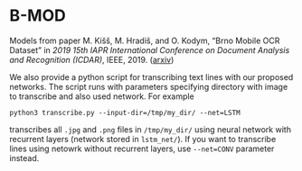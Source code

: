 # B-MOD
Models from paper M. Kišš, M. Hradiš, and O. Kodym, “Brno Mobile OCR Dataset” in *2019 15th IAPR International Conference on Document Analysis and Recognition (ICDAR)*, IEEE, 2019.
([arxiv](https://arxiv.org/abs/1907.01307))

We also provide a python script for transcribing text lines with our proposed networks. 
The script runs with parameters specifying directory with image to transcribe and also used network. 
For example

```python3 transcribe.py --input-dir=/tmp/my_dir/ --net=LSTM```

transcribes all `.jpg` and `.png` files in `/tmp/my_dir/` using neural network with recurrent layers (network stored in `lstm_net/`).
If you want to transcribe lines using netowrk without recurrent layers, use `--net=CONV` parameter instead.
